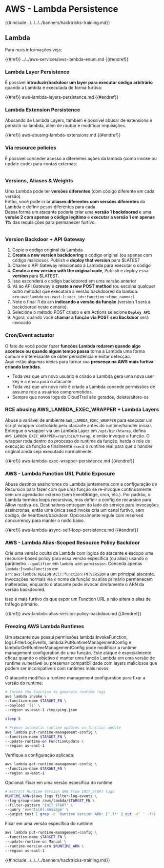 # AWS - Lambda Persistence

{{#include ../../../../banners/hacktricks-training.md}}

## Lambda

Para mais informações veja:

{{#ref}}
../../aws-services/aws-lambda-enum.md
{{#endref}}

### Lambda Layer Persistence

É possível **introduzir/backdoor um layer para executar código arbitrário** quando a Lambda é executada de forma furtiva:

{{#ref}}
aws-lambda-layers-persistence.md
{{#endref}}

### Lambda Extension Persistence

Abusando de Lambda Layers, também é possível abusar de extensions e persistir na lambda, além de roubar e modificar requisições.

{{#ref}}
aws-abusing-lambda-extensions.md
{{#endref}}

### Via resource policies

É possível conceder acesso a diferentes ações da lambda (como invoke ou update code) para contas externas:

<figure><img src="../../../../images/image (255).png" alt=""><figcaption></figcaption></figure>

### Versions, Aliases & Weights

Uma Lambda pode ter **versões diferentes** (com código diferente em cada versão).\
Então, você pode criar **aliases diferentes com versões diferentes** da Lambda e definir pesos diferentes para cada.\
Dessa forma um atacante poderia criar uma **versão 1 backdoored** e uma **versão 2 com apenas o código legítimo** e **executar a versão 1 em apenas 1%** das requisições para permanecer furtivo.

<figure><img src="../../../../images/image (120).png" alt=""><figcaption></figcaption></figure>

### Version Backdoor + API Gateway

1. Copie o código original da Lambda
2. **Create a new version backdooring** o código original (ou apenas com código malicioso). Publish e **deploy that version** para $LATEST
1. Chame o API Gateway relacionado à Lambda para executar o código
3. **Create a new version with the original code**, Publish e deploy essa **version** para $LATEST.
1. Isso esconderá o código backdoored em uma versão anterior
4. Vá ao API Gateway e **create a new POST method** (ou escolha qualquer outro método) que executará a versão backdoored da lambda: `arn:aws:lambda:us-east-1:<acc_id>:function:<func_name>:1`
1. Note o final :1 do arn **indicando a versão da função** (version 1 será a backdoored neste cenário).
5. Selecione o método POST criado e em Actions selecione **`Deploy API`**
6. Agora, quando você **chamar a função via POST seu Backdoor** será invocado

### Cron/Event actuator

O fato de você poder fazer **funções Lambda rodarem quando algo acontece ou quando algum tempo passa** torna a Lambda uma forma comum e interessante de obter persistência e evitar detecção.\
Aqui estão algumas ideias para tornar sua **presença na AWS mais furtiva criando lambdas**.

- Toda vez que um novo usuário é criado a Lambda gera uma nova user key e a envia para o atacante.
- Toda vez que um novo role é criado a Lambda concede permissões de assume role a usuários comprometidos.
- Sempre que novos logs do CloudTrail são gerados, delete/altere-os

### RCE abusing AWS_LAMBDA_EXEC_WRAPPER + Lambda Layers

Abuse a variável de ambiente `AWS_LAMBDA_EXEC_WRAPPER` para executar um script wrapper controlado pelo atacante antes do runtime/handler iniciar. Entregue o wrapper via um Lambda Layer em `/opt/bin/htwrap`, defina `AWS_LAMBDA_EXEC_WRAPPER=/opt/bin/htwrap`, e então invoque a função. O wrapper roda dentro do processo do runtime da função, herda o role de execução da função e finalmente `exec`s o runtime real para que o handler original ainda seja executado normalmente.

{{#ref}}
aws-lambda-exec-wrapper-persistence.md
{{#endref}}

### AWS - Lambda Function URL Public Exposure

Abuse destinos assíncronos do Lambda juntamente com a configuração de Recursion para fazer com que uma função se re-invoque continuamente sem um agendador externo (sem EventBridge, cron, etc.). Por padrão, o Lambda termina loops recursivos, mas definir a config de recursion para Allow reativa-os. Destinations entregam do lado do serviço para invocações assíncronas, então uma única seed invoke cria um canal furtivo, sem código, de heartbeat/backdoor. Opcionalmente regule com reserved concurrency para manter o ruído baixo.

{{#ref}}
aws-lambda-async-self-loop-persistence.md
{{#endref}}

### AWS - Lambda Alias-Scoped Resource Policy Backdoor

Crie uma versão oculta da Lambda com lógica do atacante e escopo uma resource-based policy para essa versão específica (ou alias) usando o parâmetro `--qualifier` em `lambda add-permission`. Conceda apenas `lambda:InvokeFunction` em `arn:aws:lambda:REGION:ACCT:function:FN:VERSION` a um principal atacante. Invocações normais via o nome da função ou alias primário permanecem inalteradas, enquanto o atacante pode invocar diretamente o ARN da versão backdoored.

Isso é mais furtivo do que expor um Function URL e não altera o alias de tráfego primário.

{{#ref}}
aws-lambda-alias-version-policy-backdoor.md
{{#endref}}

### Freezing AWS Lambda Runtimes

Um atacante que possui permissões lambda:InvokeFunction, logs:FilterLogEvents, lambda:PutRuntimeManagementConfig e lambda:GetRuntimeManagementConfig pode modificar a runtime management configuration de uma função. Este ataque é especialmente eficaz quando o objetivo é manter uma função Lambda em uma versão de runtime vulnerável ou preservar compatibilidade com layers maliciosos que podem ser incompatíveis com runtimes mais novos.

O atacante modifica a runtime management configuration para fixar a versão do runtime:
```bash
# Invoke the function to generate runtime logs
aws lambda invoke \
--function-name $TARGET_FN \
--payload '{}' \
--region us-east-1 /tmp/ping.json

sleep 5

# Freeze automatic runtime updates on function update
aws lambda put-runtime-management-config \
--function-name $TARGET_FN \
--update-runtime-on FunctionUpdate \
--region us-east-1
```
Verifique a configuração aplicada:
```bash
aws lambda get-runtime-management-config \
--function-name $TARGET_FN \
--region us-east-1
```
Opcional: Fixar em uma versão específica do runtime
```bash
# Extract Runtime Version ARN from INIT_START logs
RUNTIME_ARN=$(aws logs filter-log-events \
--log-group-name /aws/lambda/$TARGET_FN \
--filter-pattern "INIT_START" \
--query 'events[0].message' \
--output text | grep -o 'Runtime Version ARN: [^,]*' | cut -d' ' -f4)
```
Fixar em uma versão específica do runtime:
```bash
aws lambda put-runtime-management-config \
--function-name $TARGET_FN \
--update-runtime-on Manual \
--runtime-version-arn $RUNTIME_ARN \
--region us-east-1
```
{{#include ../../../../banners/hacktricks-training.md}}
